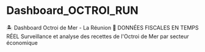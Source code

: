 # Dashboard_OCTROI_RUN
🏝️ Dashboard Octroi de Mer - La Réunion 🔴 DONNÉES FISCALES EN TEMPS RÉEL  Surveillance et analyse des recettes de l'Octroi de Mer par secteur économique
